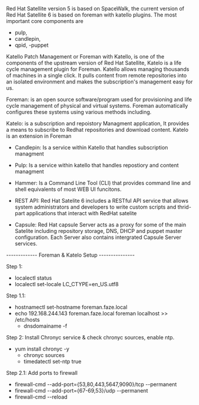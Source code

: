 
Red Hat Satellite version 5 is based on SpaceWalk, the current version of Red Hat Satellite 6 is based on foreman with katello plugins. 
The most important core components are 
- pulp, 
- candlepin, 
- qpid, 
-puppet





Katello Patch Management or Foreman with Katello, is one of the components of the upstream version of Red Hat Satellite, Katelo is a life cycle management plugin for Foreman. Katello allows managing thousands of machines in a single click. It pulls content from remote repositories into an isolated environment and makes the subscription's management easy for us.


Foreman:
is an open source software/program used for provisioning and life cycle management of physical and virtual systems.
Foreman automatically configures these systems using various methods including.


Katelo: 
is a subscription and repoistory Managment application, It provides a means to subscribe to Redhat repositories and download content.
Katelo is an extension in Foreman


- Candlepin: 
Is a service within Katello that handles subscription managment

- Pulp:
Is a service within katello that handles repostiory and content managment

- Hammer:
Is a Command Line Tool (CLI) that provides command line and shell equivalents of most WEB UI funcitons.

- REST API:
Red Hat Satelite 6 includes a RESTful API service that allows system administrators and developers to write custom scripts and thrid-part applications that interact with RedHat satelite

- Capsule:
Red Hat capsule Server acts as a proxy for some of the main Satelite including repository storage, DNS, DHCP and puppet master configuration. Each Server also contains intergrated Capsule Server services.




------------- Foreman & Katelo Setup ---------------

Step 1: 
- localectl status
 - localectl set-locale LC_CTYPE=en_US.utf8

Step 1.1:
- hostnamectl set-hostname foreman.faze.local
 - echo 192.168.244.143 foreman.faze.local foreman localhost >> /etc/hosts
   - dnsdomainame -f

Step 2: Install Chronyc service & check chronyc sources, enable ntp.
- yum install chronyc -y
  - chronyc sources
  - timedatectl set-ntp true

Step 2.1: Add ports to firewall
  - firewall-cmd --add-port={53,80,443,5647,9090}/tcp --permanent
  - firewall-cmd --add-port={67-69,53}/udp --permanent
  - firewall-cmd --reload